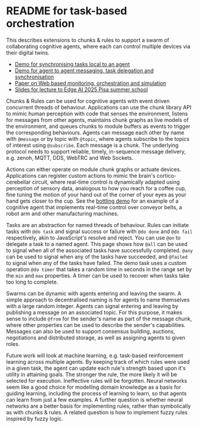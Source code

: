 # README for task-based orchestration

This describes extensions to chunks & rules to support a swarm of collaborating cognitive agents, where each can control multiple devices via their digital twins.

* [Demo for synchronising tasks local to an agent](https://www.w3.org/Data/demos/chunks/tasks/tasks/)
* [Demo for agent to agent messaging, task delegation and synchronisation](https://www.w3.org/Data/demos/chunks/tasks/swarm/)
* [Paper on Web based monitoring, orchestration and simulation](../visualise/raggett-geics-2025.pdf)
* [Slides for lecture to Edge AI 2025 Pisa summer school](Raggett-cognitive-digital-twins.pdf)

Chunks & Rules can be used for cognitive agents with event driven concurrent threads of behaviour. Applications can use the chunk library API to mimic human perception with code that senses the environment, listens for messages from other agents, maintains chunk graphs as live models of the environment, and queues chunks to module buffers as events to trigger the corresponding behaviours. Agents can message each other by name with `@message` or by topic with `@topic`, where agents subscribe to the topics of interest using `@subscribe`. Each message is a chunk. The underlying protocol needs to support reliable, timely, in-sequence message delivery, e.g. zenoh, MQTT, DDS, WebTRC and Web Sockets.

Actions can either operate on module chunk graphs or actuate devices. Applications can register custom actions to mimic the brain's cortico-cerebellar circuit, where real-time control is dynamically adapted using perception of sensory data, analogous to how you reach for a coffee cup, fine tuning the motion of your hand out of the corner of your eyes as your hand gets closer to the cup. See the [bottling demo](https://www.w3.org/Data/demos/chunks/robot/) for an example of a cognitive agent that implements real-time control over conveyor belts, a robot arm and other manufacturing machines.

Tasks are an abstraction for named threads of behaviour. Rules can initiate tasks with `@do task` and signal success or failure with `@do done` and `@do fail` respectively, akin to JavaScript's resolve and reject. You can use `@on` to delegate a task to a named agent. This page shows how `@all` can be used to signal when all of the associated tasks have successfully completed. `@any` can be used to signal when any of the tasks have succeeded, and `@failed` to signal when any of the tasks have failed. The demo task uses a custom operation `@do timer` that takes a random time in seconds in the range set by the `min` and `max` properties. A timer can be used to recover when tasks take too long to complete.

Swarms can be dynamic with agents entering and leaving the swarm. A simple approach to decentralised naming is for agents to name themselves with a large random integer. Agents can signal entering and leaving by publishing a message on an associated topic. For this purpose, it makes sense to include `@from` for the sender's name as part of the message chunk, where other properties can be used to describe the sender's capabilities. Messages can also be used to support consensus building, auctions, negotiations and distributed storage, as well as assigning agents to given roles.

Future work will look at machine learning, e.g. task-based reinforcement learning across multiple agents. By keeping track of which rules were used in a given task, the agent can update each rule's strength based upon it's utility in attaining goals. The stronger the rule, the more likely it will be selected for execution. Ineffective rules will be forgotten. Neural networks seem like a good choice for modelling domain knowledge as a basis for guiding learning, including the process of learning to learn, so that agents can learn from just a few examples. A further question is whether neural networks are a better basis for implementing rules, rather than symbolically as with chunks & rules. A related question is how to implement fuzzy rules inspired by fuzzy logic.

